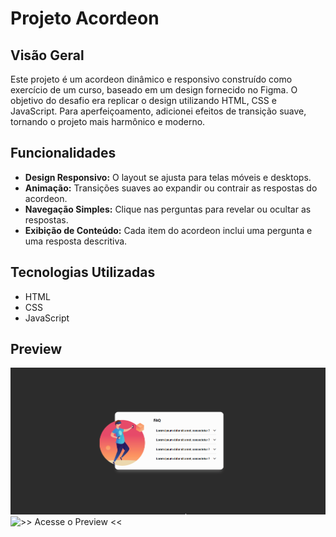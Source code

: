 # Projeto Acordeon

## Visão Geral
Este projeto é um acordeon dinâmico e responsivo construído como exercício de um curso, baseado em um design fornecido no Figma. O objetivo do desafio era replicar o design utilizando HTML, CSS e JavaScript. Para aperfeiçoamento, adicionei efeitos de transição suave, tornando o projeto mais harmônico e moderno.

## Funcionalidades
- **Design Responsivo:** O layout se ajusta para telas móveis e desktops.
- **Animação:** Transições suaves ao expandir ou contrair as respostas do acordeon.
- **Navegação Simples:** Clique nas perguntas para revelar ou ocultar as respostas.
- **Exibição de Conteúdo:** Cada item do acordeon inclui uma pergunta e uma resposta descritiva.

## Tecnologias Utilizadas
- HTML
- CSS
- JavaScript

## Preview
![GIF de Demonstração](./src/data/Accordion.gif)
![>> Acesse o Preview <<](https://guilherme-dev15.github.io/project-accordion/)